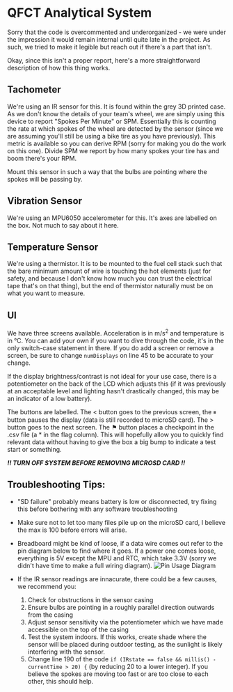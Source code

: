 # QFCT Analytical System

Sorry that the code is overcommented and underorganized - we were under the impression it would remain internal until quite late in the project. As such, we tried to make it legible but reach out if there's a part that isn't.

Okay, since this isn't a proper report, here's a more straightforward description of how this thing works.

## Tachometer
We're using an IR sensor for this. It is found within the grey 3D printed case. As we don't know the details of your team's wheel, we are simply using this device to report "Spokes Per Minute" or SPM. Essentially this is counting the rate at which spokes of the wheel are detected by the sensor (since we are assuming you'll still be using a bike tire as you have previously). This metric is available so you can derive RPM (sorry for making you do the work on this one). Divide SPM we report by how many spokes your tire has and boom there's your RPM. 

Mount this sensor in such a way that the bulbs are pointing where the spokes will be passing by.

## Vibration Sensor
We're using an MPU6050 accelerometer for this. It's axes are labelled on the box. Not much to say about it here.

## Temperature Sensor
We're using a thermistor. It is to be mounted to the fuel cell stack such that the bare minimum amount of wire is touching the hot elements (just for safety, and because I don't know how much you can trust the electrical tape that's on that thing), but the end of thermistor naturally must be on what you want to measure.

## UI
We have three screens available. Acceleration is in m/s<sup>2</sup> and temperature is in °C. You can add your own if you want to dive through the code, it's in the only switch-case statement in there. If you do add a screen or remove a screen, be sure to change ```numDisplays``` on line 45 to be accurate to your change.

If the display brightness/contrast is not ideal for your use case, there is a potentiometer on the back of the LCD which adjusts this (if it was previously at an acceptable level and lighting hasn't drastically changed, this may be an indicator of a low battery).

The buttons are labelled. The < button goes to the previous screen, the ⏸︎ button pauses the display (data is still recorded to microSD card). The > button goes to the next screen. The ⚑ button places a checkpoint in the .csv file (a * in the flag column). This will hopefully allow you to quickly find relevant data without having to give the box a big bump to indicate a test start or something.

**_!! TURN OFF SYSTEM BEFORE REMOVING MICROSD CARD !!_**

## Troubleshooting Tips: 
* "SD failure" probably means battery is low or disconnected, try fixing this before bothering with any software troubleshooting

* Make sure not to let too many files pile up on the microSD card, I believe the max is 100 before errors will arise.

* Breadboard might be kind of loose, if a data wire comes out refer to the pin diagram below to find where it goes. If a power one comes loose, everything is 5V except the MPU and RTC, which take 3.3V (sorry we didn't have time to make a full wiring diagram).
  ![Pin Usage Diagram](https://user-images.githubusercontent.com/102879108/163043017-eb9ee404-8940-4d83-b7ba-a3cadc461d9f.png)

* If the IR sensor readings are innacurate, there could be a few causes, we recommend you: 
  1. Check for obstructions in the sensor casing
  2. Ensure bulbs are pointing in a roughly parallel direction outwards from the casing
  3. Adjust sensor sensitivity via the potentiometer which we have made accessible on the top of the casing
  4. Test the system indoors. If this works, create shade where the sensor will be placed during outdoor testing, as the sunlight is likely interfering with the sensor.
  5. Change line 190 of the code ```if (IRstate == false && millis() - currentTime > 20) {``` (by reducing 20 to a lower integer). If you believe the spokes are moving too fast or are too close to each other, this should help.
